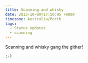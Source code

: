 ```yaml
---
title: Scanning and whisky
date: 2013-10-09T17:50:05 +0800
timezone: Australia/Perth
tags:
  - Status updates
  - scanning
---
```

Scanning and whisky gang the gither!

`;-)`
